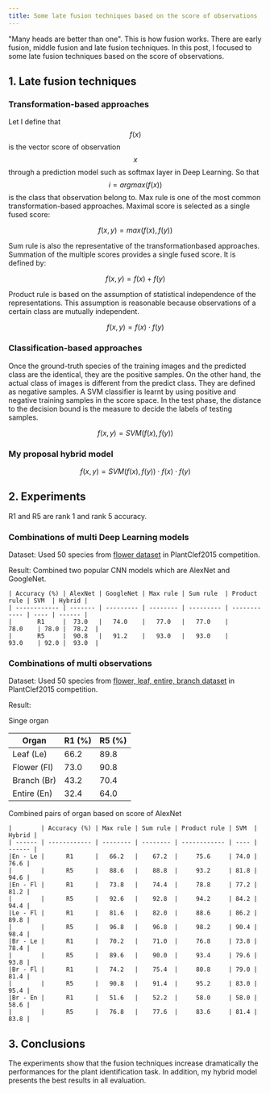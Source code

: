 ```yaml
---
title: Some late fusion techniques based on the score of observations
---
```

"Many heads are better than one". This is how fusion works. There are early fusion, middle fusion and late fusion techniques.
In this post, I focused to  some late fusion techniques based on the score of observations.

## 1. Late fusion techniques

### Transformation-based approaches

Let I define that $$f(x)$$ is the vector score of observation $$x$$ through a prediction model such as softmax layer in Deep Learning.
So that $$i = argmax(f(x))$$ is the class that observation belong to.
Max rule is one of the most common transformation-based approaches. Maximal score is selected as a single fused score:

$$f(x, y) = max(f(x), f(y))$$
 
Sum rule is also the representative of the transformationbased approaches. Summation of the multiple scores provides a single fused score. It is defined by:

$$f(x, y) = f(x) + f(y)$$
 
Product rule is based on the assumption of statistical independence of the representations.
This assumption is reasonable because observations of a certain class are mutually independent.
 
$$f(x, y) = f(x) \cdot f(y)$$

### Classification-based approaches

Once the ground-truth species of the training images and the predicted
class are the identical, they are the positive samples. On
the other hand, the actual class of images is different from
the predict class. They are defined as negative samples. A SVM
classifier is learnt by using positive and negative
training samples in the score space. In the test phase, the
distance to the decision bound is the measure to decide the
labels of testing samples.

$$f(x, y) = SVM(f(x), f(y))$$

### My proposal hybrid model

$$f(x, y) = SVM(f(x), f(y)) \cdot f(x) \cdot f(y)$$

## 2. Experiments

R1 and R5 are rank 1 and rank 5 accuracy.

### Combinations of multi Deep Learning models

Dataset: Used 50 species from [flower dataset](http://www.imageclef.org/lifeclef/2015/plant) in PlantClef2015 competition.

Result: Combined two popular CNN models which are AlexNet and GoogleNet.


    | Accuracy (%) | AlexNet | GoogleNet | Max rule | Sum rule  | Product rule | SVM  | Hybrid |
    | ------------ | ------- | --------- | -------- | --------- | ------------ | ---- | ------ |
    |       R1     |  73.0   |   74.0    |   77.0   |   77.0    |      78.0    | 78.0 |  78.2  |
    |       R5     |  90.8   |   91.2    |   93.0   |   93.0    |      93.0    | 92.0 |  93.0  |


### Combinations of multi observations

Dataset: Used 50 species from [flower, leaf, entire, branch dataset](http://www.imageclef.org/lifeclef/2015/plant) in PlantClef2015 competition.

Result:

Singe organ


|  Organ     | R1 (%) | R5 (%) |
| ---------- | ------ | ------ |
| Leaf (Le)  |  66.2  |  89.8  |
| Flower (Fl)|  73.0  |  90.8  |
| Branch (Br)|  43.2  |  70.4  |
| Entire (En)|  32.4  |  64.0  |

Combined pairs of organ based on score of AlexNet


    |        | Accuracy (%) | Max rule | Sum rule | Product rule | SVM  | Hybrid |
    | ------ | ------------ | -------- | -------- | ------------ | ---- | ------ |
    |En - Le |      R1      |   66.2   |    67.2  |     75.6     | 74.0 |   76.6 |
    |        |      R5      |   88.6   |    88.8  |     93.2     | 81.8 |   94.6 |
    |En - Fl |      R1      |   73.8   |    74.4  |     78.8     | 77.2 |   81.2 |
    |        |      R5      |   92.6   |    92.8  |     94.2     | 84.2 |   94.4 |
    |Le - Fl |      R1      |   81.6   |    82.0  |     88.6     | 86.2 |   89.8 |
    |        |      R5      |   96.8   |    96.8  |     98.2     | 90.4 |   98.4 |
    |Br - Le |      R1      |   70.2   |    71.0  |     76.8     | 73.8 |   78.4 |
    |        |      R5      |   89.6   |    90.0  |     93.4     | 79.6 |   93.8 |
    |Br - Fl |      R1      |   74.2   |    75.4  |     80.8     | 79.0 |   81.4 |
    |        |      R5      |   90.8   |    91.4  |     95.2     | 83.0 |   95.4 |
    |Br - En |      R1      |   51.6   |    52.2  |     58.0     | 58.0 |   58.6 |
    |        |      R5      |   76.8   |    77.6  |     83.6     | 81.4 |   83.8 |


## 3. Conclusions

The experiments show that the fusion techniques increase dramatically the
performances for the plant identification task. In addition, my hybrid model presents the best results in all
evaluation.